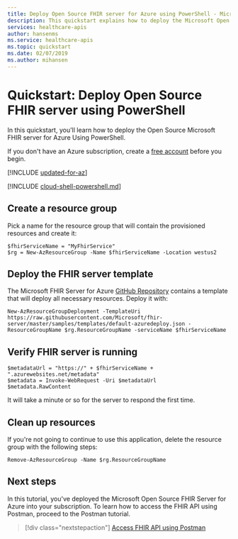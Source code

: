 ```yaml
---
title: Deploy Open Source FHIR server for Azure using PowerShell - Microsoft Healthcare APIs
description: This quickstart explains how to deploy the Microsoft Open Source FHIR server using PowerShell.
services: healthcare-apis
author: hansenms
ms.service: healthcare-apis
ms.topic: quickstart 
ms.date: 02/07/2019
ms.author: mihansen
---
```


# Quickstart: Deploy Open Source FHIR server using PowerShell

In this quickstart, you'll learn how to deploy the Open Source Microsoft FHIR server for Azure Using PowerShell.

If you don't have an Azure subscription, create a [free account](https://azure.microsoft.com/free/?WT.mc_id=A261C142F) before you begin.

[!INCLUDE [updated-for-az](../../includes/updated-for-az.md)]

[!INCLUDE [cloud-shell-powershell.md](../../includes/cloud-shell-powershell.md)]

## Create a resource group

Pick a name for the resource group that will contain the provisioned resources and create it:

```azurepowershell-interactive
$fhirServiceName = "MyFhirService"
$rg = New-AzResourceGroup -Name $fhirServiceName -Location westus2
```

## Deploy the FHIR server template

The Microsoft FHIR Server for Azure [GitHub Repository](https://github.com/Microsoft/fhir-server) contains a template that will deploy all necessary resources. Deploy it with:

```azurepowershell-interactive
New-AzResourceGroupDeployment -TemplateUri https://raw.githubusercontent.com/Microsoft/fhir-server/master/samples/templates/default-azuredeploy.json -ResourceGroupName $rg.ResourceGroupName -serviceName $fhirServiceName
```

## Verify FHIR server is running

```azurepowershell-interactive
$metadataUrl = "https://" + $fhirServiceName + ".azurewebsites.net/metadata" 
$metadata = Invoke-WebRequest -Uri $metadataUrl
$metadata.RawContent
```

It will take a minute or so for the server to respond the first time.

## Clean up resources

If you're not going to continue to use this application, delete the resource group
with the following steps:

```azurepowershell-interactive
Remove-AzResourceGroup -Name $rg.ResourceGroupName
```

## Next steps

In this tutorial, you've deployed the Microsoft Open Source FHIR Server for Azure into your subscription. To learn how to access the FHIR API using Postman, proceed to the Postman tutorial.
 
>[!div class="nextstepaction"]
>[Access FHIR API using Postman](access-fhir-postman-tutorial.md)
